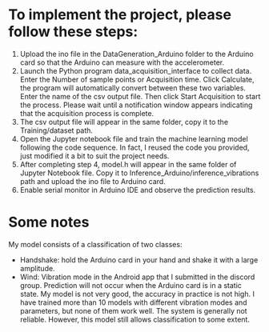 # To implement the project, please follow these steps:
1. Upload the ino file in the DataGeneration_Arduino folder to the Arduino card so that the Arduino can measure with the accelerometer.
2. Launch the Python program data_acquisition_interface to collect data. Enter the Number of sample points or Acquisition time. Click Calculate, the program will automatically convert between these two variables. Enter the name of the csv output file. Then click Start Acquisition to start the process. Please wait until a notification window appears indicating that the acquisition process is complete.
3. The csv output file will appear in the same folder, copy it to the Training/dataset path.
4. Open the Jupyter notebook file and train the machine learning model following the code sequence. In fact, I reused the code you provided, just modified it a bit to suit the project needs.
5. After completing step 4, model.h will appear in the same folder of Jupyter Notebook file. Copy it to Inference_Arduino/inference_vibrations path and upload the ino file to Arduino card.
6. Enable serial monitor in Arduino IDE and observe the prediction results.

# Some notes
My model consists of a classification of two classes:
- Handshake: hold the Arduino card in your hand and shake it with a large amplitude.
- Wind: Vibration mode in the Android app that I submitted in the discord group.
Prediction will not occur when the Arduino card is in a static state.
My model is not very good, the accuracy in practice is not high. I have trained more than 10 models with different vibration modes and parameters, but none of them work well. 
The system is generally not reliable. However, this model still allows classification to some extent.
